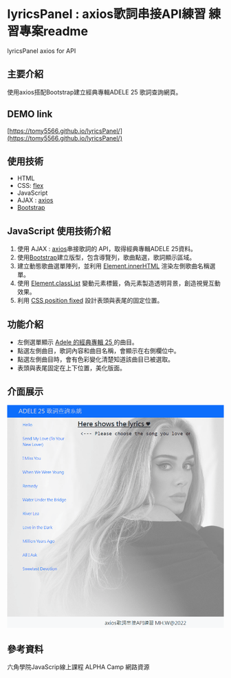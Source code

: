 # lyricsPanel : axios歌詞串接API練習 練習專案readme
lyricsPanel axios for API

## 主要介紹
使用axios搭配Bootstrap建立經典專輯ADELE 25 歌詞查詢網頁。

## DEMO link
[https://tomy5566.github.io/lyricsPanel/](https://tomy5566.github.io/lyricsPanel/)

## 使用技術
- HTML
- CSS: [flex](https://developer.mozilla.org/zh-CN/docs/Web/CSS/flex)
- JavaScript
- AJAX : [axios](https://github.com/axios/axios)
- [Bootstrap](https://getbootstrap.com/)

## JavaScript 使用技術介紹

1. 使用 AJAX : [axios](https://github.com/axios/axios)串接歌詞的 API，取得經典專輯ADELE 25資料。
2. 使用[Bootstrap](https://getbootstrap.com/)建立版型，包含導覽列，歌曲點選，歌詞顯示區域。
3. 建立動態歌曲選單陣列，並利用 [Element.innerHTML](https://developer.mozilla.org/zh-TW/docs/Web/API/Element/innerHTML) 渲染左側歌曲名稱選單。
4. 使用 [Element.classList](https://developer.mozilla.org/en-US/docs/Web/API/Element/classList) 變動元素標籤，偽元素製造透明背景，創造視覺互動效果。
5. 利用 [CSS position fixed](https://www.w3schools.com/css/css_positioning.asp) 設計表頭與表尾的固定位置。

## 功能介紹
- 左側選單顯示 [Adele 的經典專輯 25 ](https://en.wikipedia.org/wiki/25_(Adele_album))的曲目。
- 點選左側曲目，歌詞內容和曲目名稱，會顯示在右側欄位中。
- 點選左側曲目時，會有色彩變化清楚知道該曲目已被選取。
- 表頭與表尾固定在上下位置，美化版面。

## 介面展示
![image](https://github.com/tomy5566/lyricsPanel/blob/main/Lyrics_demo_gif.gif)


## 參考資料
六角學院JavaScrip線上課程
ALPHA Camp 網路資源
